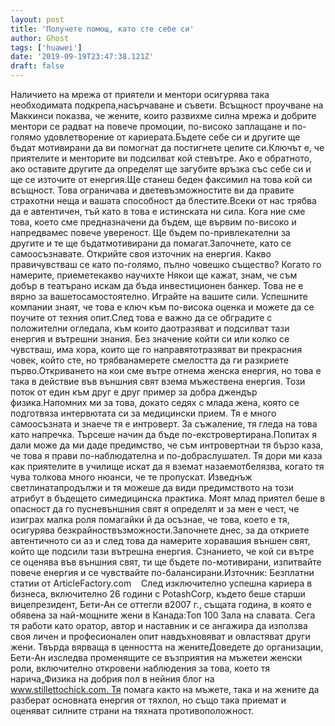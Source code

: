 ```yaml
---
layout: post
title: 'Получете помощ, като сте себе си'
author: Ghost
tags: ['huawei']
date: '2019-09-19T23:47:38.121Z'
draft: false
---
```


Наличието на мрежа от приятели и ментори осигурява така необходимата подкрепа,насърчаване и съвети. Всъщност проучване на Маккинси показва, че жените, които развихме силна мрежа и добрите ментори се радват на повече промоции, по-високо заплащане и по-голямо удовлетворение от кариерата.Бъдете себе си и другите ще бъдат мотивирани да ви помогнат да постигнете целите си.Ключът е, че приятелите и менторите ви подсилват кой стевътре. Ако е обратното, ако оставите другите да определят ще загубите връзка със себе си и ще се източите от енергия.Ще станеш беден факсимил на това кой си всъщност. Това ограничава и дветевъзможностите ви да правите страхотни неща и вашата способност да блестите.Всеки от нас трябва да е автентичен, тъй като в това е истинската ни сила. Кога ние сме това, което сме предназначени да бъдем, ще вървим по-високо и напредвамес повече увереност. Ще бъдем по-привлекателни за другите и те ще бъдатмотивирани да помагат.Започнете, като се самоосъзнавате. Открийте своя източник на енергия. Какво правичувстваш се като по-голямо, пълно човешко същество? Когато го намерите, приеметекакво научихте Някои ще кажат, знам, че съм добър в театърано искам да бъда инвестиционен банкер. Това не е вярно за вашетосамостоятелно. Играйте на вашите сили. Успешните компании знаят, че това е ключ към по-висока оценка и можете да се поучите от техния опит.След това е важно да се обградите с положителни огледала, към които даотразяват и подсилват тази енергия и вътрешни знания. Без значение койти си или колко се чувстваш, има хора, които ще го направятотразяват ви прекрасния човек, който сте, но трябванамерете смелостта да ги разкриете първо.Откриването на кои сме вътре отнема женска енергия, но това е така в действие във външния свят взема мъжествена енергия. Този поток от един към друг е друг пример за добра джендър физика.Напомних ми за това, докато седях с млада жена, която се подготвяза интервютата си за медицински прием. Тя е много самоосъзната и знаече тя е интроверт. За съжаление, тя гледа на това като напречка. Търсеше начин да бъде по-екстровертирана.Попитах я дали може да ми даде предимство, че съм интровертнаи тя бързо каза, че това я прави по-наблюдателна и по-добраслушател. Тя дори ми каза как приятелите в училище искат да я вземат назаемотбелязва, когато тя чува толкова много нюанси, че те пропускат. Изведнъж светлинатапродължи и тя можеше да види предимството на този атрибут в бъдещето симедицинска практика. Моят млад приятел беше в опасност да го пусневъншния свят я определят и за мен е чест, че изиграх малка роля помагайки й да осъзнае, че това, което е тя, осигурява безкрайноствъзможности.Започнете днес, за да откриете автентичното си аз и след това да намерите хоравашия външен свят, който ще подсили тази вътрешна енергия. Сзнанието, че кой си вътре се оценява във външния свят, ти ще бъдете по-мотивирани, изпитвайте повече енергия и се чувствайте по-балансирани.Източник: Безплатни статии от ArticleFactory.com    След изключително успешна кариера в бизнеса, включително 26 години с PotashCorp, където беше старши вицепрезидент, Бети-Ан се оттегли в2007 г., същата година, в която е обявена за най-мощните жени в Канада:Топ 100 Зала на славата. Сега тя работи като оратор, автор и наставник и се ангажира да използва своя личен и професионален опит навдъхновяват и овластяват други жени. Твърда вярваща в ценността на женитеДоведете до организации, Бети-Ан изследва променящите се възприятия на мъжетеи женски роли, включително откровени наблюдения за това, което тя нарича„Физика на добрия пол в нейния блог на www.stillettochick.com. Тя помага както на мъжете, така и на жените да разберат основната енергия от тяхпол, но също така приемат и оценяват силните страни на тяхната противоположност.
